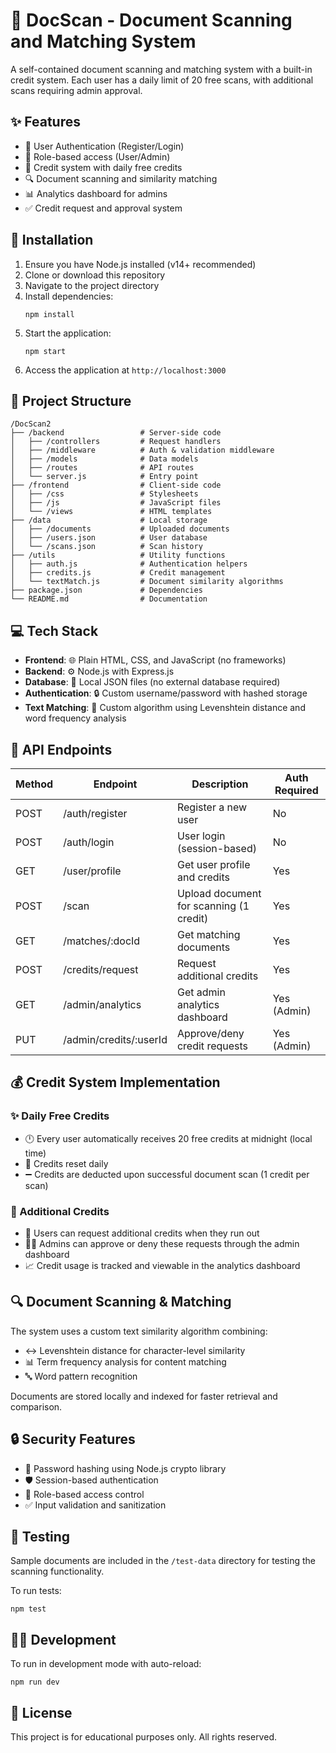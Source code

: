 # 📄 DocScan - Document Scanning and Matching System

A self-contained document scanning and matching system with a built-in credit system. Each user has a daily limit of 20 free scans, with additional scans requiring admin approval.

## ✨ Features

- 🔐 User Authentication (Register/Login)
- 👥 Role-based access (User/Admin)
- 💯 Credit system with daily free credits
- 🔍 Document scanning and similarity matching
- 📊 Analytics dashboard for admins
- ✅ Credit request and approval system

## 🚀 Installation

1. Ensure you have Node.js installed (v14+ recommended)
2. Clone or download this repository
3. Navigate to the project directory
4. Install dependencies:
   ```
   npm install
   ```
5. Start the application:
   ```
   npm start
   ```
6. Access the application at `http://localhost:3000`

## 📁 Project Structure

```
/DocScan2
├── /backend                 # Server-side code
│   ├── /controllers         # Request handlers
│   ├── /middleware          # Auth & validation middleware
│   ├── /models              # Data models
│   ├── /routes              # API routes
│   └── server.js            # Entry point
├── /frontend                # Client-side code
│   ├── /css                 # Stylesheets
│   ├── /js                  # JavaScript files
│   └── /views               # HTML templates
├── /data                    # Local storage
│   ├── /documents           # Uploaded documents
│   ├── /users.json          # User database
│   └── /scans.json          # Scan history
├── /utils                   # Utility functions
│   ├── auth.js              # Authentication helpers
│   ├── credits.js           # Credit management
│   └── textMatch.js         # Document similarity algorithms
├── package.json             # Dependencies
└── README.md                # Documentation
```

## 💻 Tech Stack

- **Frontend**: 🌐 Plain HTML, CSS, and JavaScript (no frameworks)
- **Backend**: ⚙️ Node.js with Express.js
- **Database**: 💾 Local JSON files (no external database required)
- **Authentication**: 🔒 Custom username/password with hashed storage
- **Text Matching**: 🧠 Custom algorithm using Levenshtein distance and word frequency analysis

## 🔌 API Endpoints

| Method | Endpoint               | Description                             | Auth Required |
| ------ | ---------------------- | --------------------------------------- | ------------- |
| POST   | /auth/register         | Register a new user                     | No            |
| POST   | /auth/login            | User login (session-based)              | No            |
| GET    | /user/profile          | Get user profile and credits            | Yes           |
| POST   | /scan                  | Upload document for scanning (1 credit) | Yes           |
| GET    | /matches/:docId        | Get matching documents                  | Yes           |
| POST   | /credits/request       | Request additional credits              | Yes           |
| GET    | /admin/analytics       | Get admin analytics dashboard           | Yes (Admin)   |
| PUT    | /admin/credits/:userId | Approve/deny credit requests            | Yes (Admin)   |

## 💰 Credit System Implementation

### ✨ Daily Free Credits

- 🕛 Every user automatically receives 20 free credits at midnight (local time)
- 🔄 Credits reset daily
- ➖ Credits are deducted upon successful document scan (1 credit per scan)

### 🎁 Additional Credits

- 📝 Users can request additional credits when they run out
- 👨‍💼 Admins can approve or deny these requests through the admin dashboard
- 📈 Credit usage is tracked and viewable in the analytics dashboard

## 🔍 Document Scanning & Matching

The system uses a custom text similarity algorithm combining:

- ↔️ Levenshtein distance for character-level similarity
- 📊 Term frequency analysis for content matching
- 🔤 Word pattern recognition

Documents are stored locally and indexed for faster retrieval and comparison.

## 🔒 Security Features

- 🔑 Password hashing using Node.js crypto library
- 🛡️ Session-based authentication
- 🚦 Role-based access control
- ✅ Input validation and sanitization

## 🧪 Testing

Sample documents are included in the `/test-data` directory for testing the scanning functionality.

To run tests:

```
npm test
```

## 👨‍💻 Development

To run in development mode with auto-reload:

```
npm run dev
```

## 📜 License

This project is for educational purposes only. All rights reserved.
